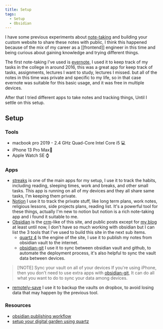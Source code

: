 ```yaml
---
title: Setup
tags:
  - Setup
  - Obsidian
---
```


I have some previous experiments about [note-taking](https://www.reddit.com/r/NoteTaking) and building your custom website to share these notes with public, I think this happened because of the mix of my career as a [[frontend]] engineer in this time and being curious about gaining knowledge and trying different things.

The first note-taking I've used is [evernote](https://evernote.com/), I used it to keep track of my tasks in the college in around 2016, this was a great app for keep track of tasks, assignments, lectures I want to study, lectures I missed. but all of the notes in this time was private and specific to my life, so in that case evernote was suitable for this basic usage, and it was free in multiple devices.

After that I tried different apps to take notes and tracking things, Until I settle on this setup.

## Setup

### Tools
- macbook pro 2019 - 2.4 GHz Quad-Core Intel Core i5 💻
- iPhone 13 Pro Max📱
- Apple Watch SE ⌚️

### Apps
- [streaks](https://streaksapp.com/) is one of the main apps for my setup, I use it to track the habits, including reading, sleeping times, work and breaks, and other small tasks. This app is running on all of my devices and they all share same tasks, I'm keeping them private.
- [Notion](https://www.notion.so/) I use it to track the private stuff, like long term plans, work notes, religious lessons, side projects plans, reading list. It's a powerful tool for these things, actually I'm new to notion but notion is a rich note-taking app and i found it suitable to me.
- [Obsidian](https://obsidian.md/) is the [crm](https://en.wikipedia.org/wiki/Content_management_system)-like of this site, and public posts except for [my blog](https://zeyadnotes.dev) at least until now, I don't have so much working with obsidian but I can list the 3 tools that I've used to build this site in the next sub items.
	- [quartz 4](https://github.com/jackyzha0/quartz) Is the engine of the site, I use it to publish my notes from obsidian vault to the internet.
	- [obsidian-git](https://github.com/denolehov/obsidian-git) I use it to sync between obsidian vault and github, to automate the deployment process, it's also helpful to sync the vault data between devices.

> [!NOTE] Sync your vault on all of your devices
> If you're using iPhone, then you don't need to use extra apps with [obsidian-git](https://github.com/denolehov/obsidian-git), It can do all what you want to do to sync your data among devices.

- [remotely-save](https://github.com/remotely-save/remotely-save) I use it to backup the vaults on dropbox, to avoid losing data that may happen by the previous tool.

### Resources
- [obsidian publishing workflow](https://notes.aadimator.com/SBYNtPHqsTW9Ck1Kuoxsu/)
- [setup your digital garden using quartz](https://quartz.jzhao.xyz/notes/setup/)